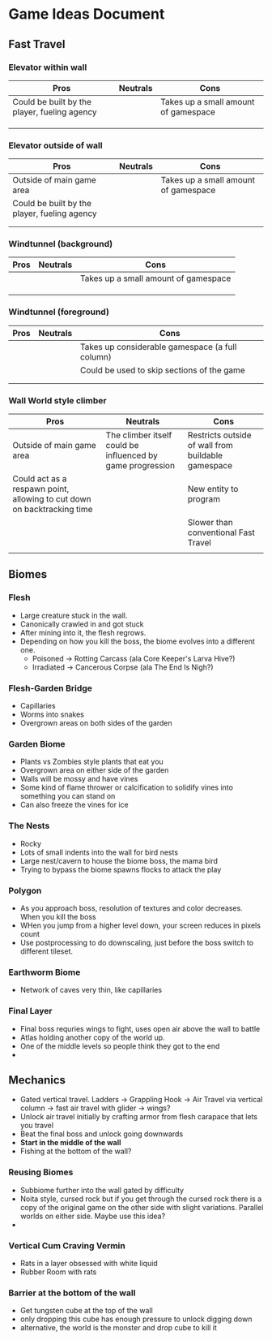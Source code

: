 # Game Ideas Document

## Fast Travel
### Elevator within wall
|Pros|Neutrals|Cons|
|-----|-----|-----|
| Could be built by the player, fueling agency    |     | Takes up a small amount of gamespace    |
|     |     |     |
|     |     |     |
|     |     |     |

### Elevator outside of wall
|Pros|Neutrals|Cons|
|-----|-----|-----|
| Outside of main game area    |     | Takes up a small amount of gamespace    |
| Could be built by the player, fueling agency    |     |     |
|     |     |     |
|     |     |     |
### Windtunnel (background)
|Pros|Neutrals|Cons|
|-----|-----|-----|
|     |     | Takes up a small amount of gamespace    |
|     |     |     |
|     |     |     |
|     |     |     |
### Windtunnel (foreground)
|Pros|Neutrals|Cons|
|-----|-----|-----|
|     |     | Takes up considerable gamespace (a full column)    |
|     |     | Could be used to skip sections of the game    |
|     |     |     |
|     |     |     |
### Wall World style climber
|Pros|Neutrals|Cons|
|-----|-----|-----|
| Outside of main game area    | The climber itself could be influenced by game progression    | Restricts outside of wall from buildable gamespace    |
| Could act as a respawn point, allowing to cut down on backtracking time    |     | New entity to program    |
|     |     | Slower than conventional Fast Travel    |
|     |     |     |
## Biomes
### Flesh
- Large creature stuck in the wall.
- Canonically crawled in and got stuck
- After mining into it, the flesh regrows.
- Depending on how you kill the boss, the biome evolves into a different one.
  - Poisoned -> Rotting Carcass (ala Core Keeper's Larva Hive?)
  - Irradiated -> Cancerous Corpse (ala The End Is Nigh?)

### Flesh-Garden Bridge
 
- Capillaries
- Worms into snakes
- Overgrown areas on both sides of the garden

### Garden Biome

- Plants vs Zombies style plants that eat you
- Overgrown area on either side of the garden
- Walls will be mossy and have vines
- Some kind of flame thrower or calcification to solidify vines into something you can stand on
- Can also freeze the vines for ice


### The Nests
- Rocky
- Lots of small indents into the wall for bird nests
- Large nest/cavern to house the biome boss, the mama bird
- Trying to bypass the biome spawns flocks to attack the play

### Polygon

- As you approach boss, resolution of textures and color decreases.  When you kill the boss 
- WHen you jump from a higher level down, your screen reduces in pixels count
- Use postprocessing to do downscaling, just before the boss switch to different tileset.

### Earthworm Biome

- Network of caves very thin, like capillaries

### Final Layer

- Final boss requries wings to fight, uses open air above the wall to battle
- Atlas holding another copy of the world up. 
- One of the middle levels so people think they got to the end
- 

## Mechanics

- Gated vertical travel.  Ladders -> Grappling Hook -> Air Travel via vertical column -> fast air travel with glider -> 
  wings?
- Unlock air travel initially by crafting armor from flesh carapace that lets you travel 
- Beat the final boss and unlock going downwards
- **Start in the middle of the wall**
- Fishing at the bottom of the wall?

### Reusing Biomes

- Subbiome further into the wall gated by difficulty
- Noita style, cursed rock but if you get through the cursed rock there is a copy of the original game on the other 
  side with slight variations.  Parallel worlds on either side.  Maybe use this idea?
- 

### Vertical Cum Craving Vermin

- Rats in a layer obsessed with white liquid
- Rubber Room with rats

### Barrier at the bottom of the wall

- Get tungsten cube at the top of the wall
- only dropping this cube has enough pressure to unlock digging down
- alternative, the world is the monster and drop cube to kill it
